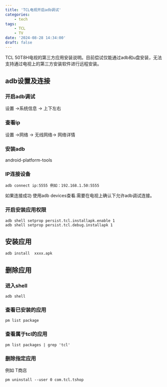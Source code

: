 ```yaml
---
title: 'TCL电视开启adb调试'
categories:
    - tech
tags: 
    - TCL
    - TV
date: '2024-08-28 14:34:00'
draft: false
---
```


TCL 50T8H电视的第三方应用安装说明。目前偿试仅能通过adb和u盘安装，无法支持通过电视上的第三方安装软件进行远程安装。

## adb设置及连接 
### 开启adb调试

设置 ->系统信息 -> 上下左右

### 查看ip

设置 ->网络 -> 无线网络-> 网络详情

### 安装adb

android-platform-tools

### IP连接设备

```adb connect ip:5555 例如：192.168.1.50:5555```

如果连接成功 使用adb devices查看.需要在电视上确认下允许adb调试连接。

### 开启安装应用权限
```
adb shell setprop persist.tcl.installapk.enable 1
adb shell setprop persist.tcl.debug.installapk 1
```

## 安装应用
```adb install  xxxx.apk```

## 删除应用

### 进入shell
```adb shell```

### 查看已安装的应用
```
pm list package
```

### 查看属于tcl的应用
```
pm list packages | grep 'tcl'
```

### 删除指定应用
例如 T商店
```
pm uninstall --user 0 com.tcl.tshop
```
